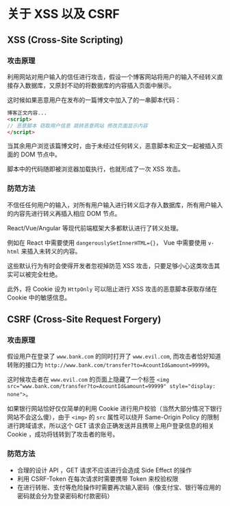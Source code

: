 # 关于 XSS 以及 CSRF

## XSS (Cross-Site Scripting)

### 攻击原理
利用网站对用户输入的信任进行攻击，假设一个博客网站将用户的输入不经转义直接存入数据库，又原封不动的将数据库的内容插入页面中展示。  

这时候如果恶意用户在发布的一篇博文中加入了的一串脚本代码：
```html
博客正文内容...
<script>
// 恶意脚本 窃取用户信息 跳转恶意网站 修改页面显示内容
</script>
```
当其余用户浏览该篇博文时，由于未经过任何转义，恶意脚本和正文一起被插入页面的 DOM 节点中。  

脚本中的代码随即被浏览器加载执行，也就形成了一次 XSS 攻击。

### 防范方法
不信任任何用户的输入，对所有用户输入进行转义后才存入数据库，所有用户输入的内容先进行转义再插入相应 DOM 节点。  

React/Vue/Angular 等现代前端框架大多都默认进行了转义处理。  

例如在 React 中需要使用 `dangerouslySetInnerHTML={}`， Vue 中需要使用 `v-html` 来插入未转义的内容。  

这些默认行为有时会使得开发者忽视掉防范 XSS 攻击，只要足够小心这类攻击其实可以被完全杜绝。  

此外，将 Cookie 设为 `HttpOnly` 可以阻止进行 XSS 攻击的恶意脚本获取存储在 Cookie 中的敏感信息。

## CSRF (Cross-Site Request Forgery)

### 攻击原理
假设用户在登录了 `www.bank.com` 的同时打开了 `www.evil.com`, 而攻击者恰好知道转账的接口为 `http://www.bank.com/transfer?to=AcountId&amount=99999`。  

这时候攻击者在 `www.evil.com` 的页面上隐藏了一个标签 `<img src="www.bank.com/transfer?to=AcountId&amount=99999" style="display: none">`。  

如果银行网站恰好仅仅简单的利用 Cookie 进行用户校验（当然大部分情况下银行网站不会这么傻），由于 `<img>` 的 `src` 属性可以绕开 Same-Origin Policy 的限制进行跨域请求，所以这个 GET 请求会正确发送并且携带上用户登录信息的相关 Cookie ，成功将钱转到了攻击者的账号。  

### 防范方法
* 合理的设计 API ，GET 请求不应该进行会造成 Side Effect 的操作
* 利用 CSRF-Token 在每次请求时需要携带 Token 来校验权限
* 在进行转账、支付等危险操作时需要再次输入密码（像支付宝、银行等应用的密码就会分为登录密码和付款密码）
